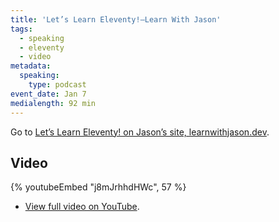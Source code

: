 ```yaml
---
title: 'Let’s Learn Eleventy!—Learn With Jason'
tags:
  - speaking
  - eleventy
  - video
metadata:
  speaking:
    type: podcast
event_date: Jan 7
medialength: 92 min
---
```


<p class="primarylink">Go to <a href="https://www.learnwithjason.dev/let-s-learn-eleventy">Let’s Learn Eleventy! on Jason’s site, learnwithjason.dev</a>.</p>

## Video

{% youtubeEmbed "j8mJrhhdHWc", 57 %}

* [View full video on YouTube](https://www.youtube.com/watch?time_continue=57&v=j8mJrhhdHWc).